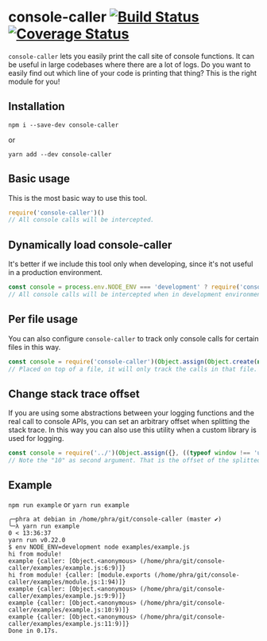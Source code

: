 # console-caller [![Build Status](https://travis-ci.org/phra/console-caller.svg?branch=master)](https://travis-ci.org/phra/console-caller) [![Coverage Status](https://coveralls.io/repos/github/phra/console-caller/badge.svg?branch=master)](https://coveralls.io/github/phra/console-caller?branch=master)

`console-caller` lets you easily print the call site of console functions. It can be useful in large codebases where there are a lot of logs. Do you want to easily find out which line of your code is printing that thing? This is the right module for you!

## Installation

```
npm i --save-dev console-caller
```
or
```
yarn add --dev console-caller
```

## Basic usage
This is the most basic way to use this tool.

```javascript
require('console-caller')()
// All console calls will be intercepted.
```

## Dynamically load console-caller
It's better if we include this tool only when developing, since it's not useful in a production environment.

```javascript
const console = process.env.NODE_ENV === 'development' ? require('console-caller')() : ((typeof window !== 'undefined' && window.console) || (typeof global !== 'undefined' && global.console))
// All console calls will be intercepted when in development environment.
```

## Per file usage
You can also configure `console-caller` to track only console calls for certain files in this way.

```javascript
const console = require('console-caller')(Object.assign(Object.create(null), global.console))
// Placed on top of a file, it will only track the calls in that file.
```

## Change stack trace offset
If you are using some abstractions between your logging functions and the real call to console APIs, you can set an arbitrary offset when splitting the stack trace. In this way you can also use this utility when a custom library is used for logging.

```javascript
const console = require('../')(Object.assign({}, ((typeof window !== 'undefined' && window.console) || (typeof global !== 'undefined' && global.console))), 10)
// Note the "10" as second argument. That is the offset of the splitted stack trace
```

## Example

`npm run example` or `yarn run example`

```
╭─phra at debian in /home/phra/git/console-caller (master ✔)
╰─λ yarn run example                                                                                                                                             0 < 13:36:37
yarn run v0.22.0
$ env NODE_ENV=development node examples/example.js 
hi from module!
example {caller: [Object.<anonymous> (/home/phra/git/console-caller/examples/example.js:6:9)]}
hi from module! {caller: [module.exports (/home/phra/git/console-caller/examples/module.js:1:94)]}
example {caller: [Object.<anonymous> (/home/phra/git/console-caller/examples/example.js:9:9)]}
example {caller: [Object.<anonymous> (/home/phra/git/console-caller/examples/example.js:10:9)]}
example {caller: [Object.<anonymous> (/home/phra/git/console-caller/examples/example.js:11:9)]}
Done in 0.17s.

```
